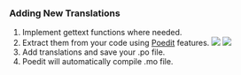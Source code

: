 ### Adding New Translations
1. Implement gettext functions where needed.
2. Extract them from your code using [Poedit](https://poedit.net) features.
![](https://capella.pics/0305cb70-e46b-4548-97d3-4fe4c8c276b7/resize/500)
![](https://capella.pics/c6a49916-07a4-434e-9b2a-3959aee558d8/resize/500)
3. Add translations and save your .po file.
4. Poedit will automatically compile .mo file.
